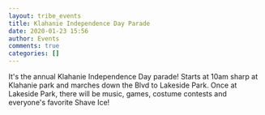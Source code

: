 ```yaml
---
layout: tribe_events
title: Klahanie Independence Day Parade
date: 2020-01-23 15:56
author: Events
comments: true
categories: []
---
```

It's the annual Klahanie Independence Day parade! Starts at 10am sharp at Klahanie park and marches down the Blvd to Lakeside Park. Once at Lakeside Park, there will be music, games, costume contests and everyone's favorite Shave Ice!
